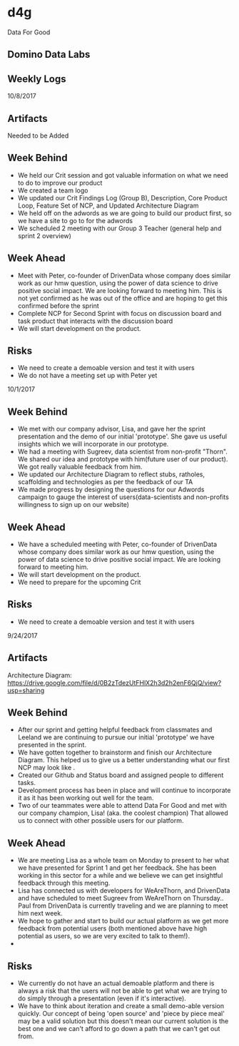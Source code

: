 # d4g
Data For Good

**Domino Data Labs**
---
## Weekly Logs
10/8/2017
## Artifacts
Needed to be Added

## Week Behind

- We held our Crit session and got valuable information on what we need to do to improve our product
- We created a team logo
- We updated our Crit Findings Log (Group B), Description, Core Product Loop, Feature Set of NCP, and Updated Architecture Diagram
- We held off on the adwords as we are going to build our product first, so we have a site to go to for the adwords
- We scheduled 2 meeting with our Group 3 Teacher (general help and sprint 2 overview)

## Week Ahead

- Meet with Peter, co-founder of  DrivenData whose company does similar work as our hmw question, using the power of data science to drive positive social impact. We are looking forward to meeting him.  This is not yet confirmed as he was out of the office and are hoping to get this confirmed before the sprint
- Complete NCP for Second Sprint with focus on discussion board and task product that interacts with the discussion board
- We will start development on the product.

## Risks
- We need to create a demoable version and test it with users
- We do not have a meeting set up with Peter yet

10/1/2017
## Week Behind

- We met with our company advisor, Lisa, and gave her the sprint presentation and the demo of our initial 'prototype'. She gave us useful insights which we will incorporate in our prototype.
- We had a meeting with Sugreev, data scientist from non-profit "Thorn". We shared our idea and prototype with him(future user of our product). We got really valuable feedback from him.
- We updated our Architecture Diagram to reflect stubs, ratholes, scaffolding and technologies as per the feedback of our TA
- We made progress by designing the questions for our Adwords campaign to gauge the interest of users(data-scientists and non-profits willingness to sign up on our website)

## Week Ahead

- We have a scheduled meeting with Peter, co-founder of  DrivenData whose company does similar work as our hmw question, using the power of data science to drive positive social impact. We are looking forward to meeting him.
- We will start development on the product.
- We need to prepare for the upcoming Crit

## Risks
- We need to create a demoable version and test it with users

9/24/2017
## Artifacts

Architecture Diagram: https://drive.google.com/file/d/0B2zTdezUtFHlX2h3d2h2enF6QjQ/view?usp=sharing

## Week Behind

- After our sprint and getting helpful feedback from classmates and Leeland we are continuing to pursue our initial 'prototype' we have presented in the sprint. 
- We have gotten together to brainstorm and finish our Architecture Diagram. This helped us to give us a better understanding what our first NCP may look like .
- Created our Github and Status board and assigned people to different tasks.
- Development process has been in place and will continue to incorporate it as it has been working out well for the team.
- Two of our teammates were able to attend Data For Good and met with our company champion, Lisa! (aka. the coolest champion) That allowed us to connect with other possible users for our platform.

## Week Ahead

- We are meeting Lisa as a whole team on Monday to present to her what we have presented for Sprint 1 and get her feedback. She has been working in this sector for a while and we believe we can get insightful feedback through this meeting.
- Lisa has connected us with developers for WeAreThorn, and DrivenData and have scheduled to meet Sugreev from WeAreThorn on Thursday.. Paul from DrivenData is currently traveling and we are planning to meet him next week.
- We hope to gather and start to build our actual platform as we get more feedback from potential users (both mentioned above have high potential as users, so we are very excited to talk to them!).
- 

## Risks

- We currently do not have an actual demoable platform and there is always a risk that the users will not be able to get what we are trying to do simply through a presentation (even if it's interactive). 
- We have to think about iteration and create a small demo-able version quickly. Our concept of being 'open source' and 'piece by piece meal' may be a valid solution but this doesn't mean our current solution is the best one and we can't afford to go down a path that we can't get out from.

